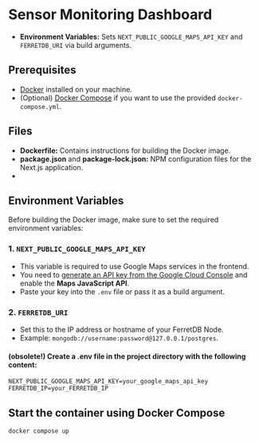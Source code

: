 # Sensor Monitoring Dashboard

- **Environment Variables:** Sets `NEXT_PUBLIC_GOOGLE_MAPS_API_KEY` and `FERRETDB_URI` via build arguments.

## Prerequisites

- [Docker](https://docs.docker.com/get-docker/) installed on your machine.
- (Optional) [Docker Compose](https://docs.docker.com/compose/install/) if you want to use the provided `docker-compose.yml`.

## Files

- **Dockerfile:** Contains instructions for building the Docker image.
- **package.json** and **package-lock.json:** NPM configuration files for the Next.js application.
- 
## Environment Variables

Before building the Docker image, make sure to set the required environment variables:

### 1. `NEXT_PUBLIC_GOOGLE_MAPS_API_KEY`

- This variable is required to use Google Maps services in the frontend.
- You need to [generate an API key from the Google Cloud Console](https://console.cloud.google.com/apis/credentials) and enable the **Maps JavaScript API**.
- Paste your key into the `.env` file or pass it as a build argument.

### 2. `FERRETDB_URI`

- Set this to the IP address or hostname of your FerretDB Node.
- Example: `mongodb://username:password@127.0.0.1/postgres`.

#### (obsolete!) Create a .env file in the project directory with the following content:
```dotenv
NEXT_PUBLIC_GOOGLE_MAPS_API_KEY=your_google_maps_api_key
FERRETDB_IP=your_FERRETDB_IP
```

## Start the container using Docker Compose
```bash
docker compose up
```
